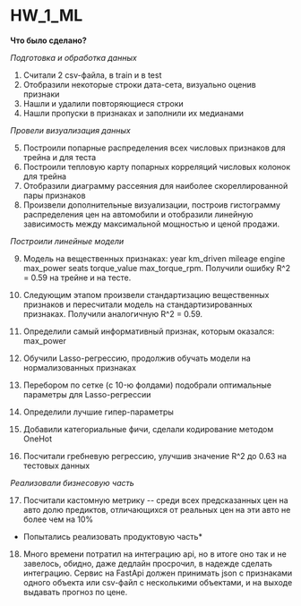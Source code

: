 # HW_1_ML

**Что было сделано?**

*Подготовка и обработка данных*

1. Считали 2 csv-файла, в train и в test
2. Отобразили некоторые строки дата-сета, визуально оценив признаки
3. Нашли и удалили повторяющиеся строки
4. Нашли пропуски в признаках и заполнили их медианами

   
*Провели визуализация данных*

5. Построили попарные распределения всех числовых признаков для трейна и для теста
6. Построили тепловую карту попарных корреляций числовых колонок для трейна
7. Отобразили диаграмму рассеяния для наиболее скореллированной пары признаков
8. Произвели дополнительные визуализации, построив гистограмму распределения цен на автомобили и отобразили линейную зависимость между максимальной мощностью и ценой продажи.


*Построили линейные модели*

9. Модель на вещественных признаках: year	km_driven	mileage	engine	max_power	seats	torque_value	max_torque_rpm. Получили ошибку R^2 = 0.59 на трейне и на тесте.
10. Следующим этапом произвели стандартизацию вещественных признаков и пересчитали модель на стандартизированных признаках. Получили аналогичную R^2 = 0.59.
11. Определили самый информативный признак, которым оказался: max_power
12. Обучили Lasso-регрессию, продолжив обучать модели на нормализованных признаках
13. Перебором по сетке (c 10-ю фолдами) подобрали оптимальные параметры для Lasso-регрессии
14. Определили лучшие гипер-параметры

15. Добавили категориальные фичи, сделали кодирование методом OneHot
16. Посчитали гребневую регрессию, улучшив значение  R^2 до 0.63 на тестовых данных
  

*Реализовали бизнесовую часть*

17. Посчитали кастомную метрику -- среди всех предсказанных цен на авто долю предиктов, отличающихся от реальных цен на эти авто не более чем на 10%


* Попытались реализовать продуктовую часть*

18. Много времени потратил на интеграцию api, но в итоге оно так и не завелось, обидно, даже дедлайн просрочил, в надежде сделать интеграцию. Сервис на FastApi должен принимать json c признаками одного объекта или csv-файл с несколькими объектами, и на выходе выдавать прогноз по цене.
